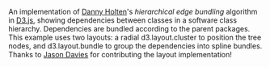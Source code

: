 An implementation of [Danny Holten](http://www.win.tue.nl/~dholten/)'s *hierarchical edge bundling* algorithm in [D3.js](http://mbostock.github.com/d3/), showing dependencies between classes in a software class hierarchy. Dependencies are bundled according to the parent packages. This example uses two layouts: a radial d3.layout.cluster to position the tree nodes, and d3.layout.bundle to group the dependencies into spline bundles. Thanks to [Jason Davies](http://www.jasondavies.com/) for contributing the layout implementation!
